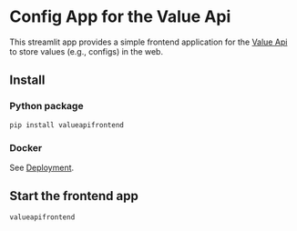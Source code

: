 # Config App for the Value Api
This streamlit app provides a simple frontend application for the [Value Api](https://github.com/ValueAPI/Server) to store values (e.g., configs) in the web.

## Install

### Python package
```
pip install valueapifrontend 
```

### Docker
See [Deployment](https://github.com/ValueAPI/Deployment).

## Start the frontend app

```
valueapifrontend
```

